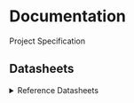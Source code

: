 # Documentation

Project Specification



## Datasheets

<details>

<summary>Reference Datasheets</summary>

1. ToF Laser diode driver\
   [https://www.infineon.com/dgdl/Infineon-IRS9102C-DataSheet-v01\_00-EN.pdf?fileId=8ac78c8c919c9f9d01923335dc1b43c5](https://www.infineon.com/dgdl/Infineon-IRS9102C-DataSheet-v01_00-EN.pdf?fileId=8ac78c8c919c9f9d01923335dc1b43c5)
2. Blu-Ray Laser Diode Driver\
   [https://www.renesas.com/en/document/sds/isl58797-data-short?r=506001](https://www.renesas.com/en/document/sds/isl58797-data-short?r=506001)\
   [https://www.renesas.com/en/document/dst/isl58792-datasheet](https://www.renesas.com/en/document/dst/isl58792-datasheet)\
   [https://rocelec.widen.net/view/pdf/eyrlshzeil/ATMLS04748-1.pdf?t.download=true\&u=5oefqw](https://rocelec.widen.net/view/pdf/eyrlshzeil/ATMLS04748-1.pdf?t.download=true\&u=5oefqw)
3. Blu-Ray Laser Diode\
   [https://media.digikey.com/pdf/Data%20Sheets/Sharp%20PDFs/GH04P21A2GE.pdf](https://media.digikey.com/pdf/Data%20Sheets/Sharp%20PDFs/GH04P21A2GE.pdf)
4. Photo Detector IC\
   [https://www.digchip.com/datasheets/download\_datasheet.php?id=3143605\&part-number=MLX75012](https://www.digchip.com/datasheets/download_datasheet.php?id=3143605\&part-number=MLX75012)
5. CMOS to LVDS Driver\
   [https://www.analog.com/en/products/adn4661.html](https://www.analog.com/en/products/adn4661.html)\


</details>
